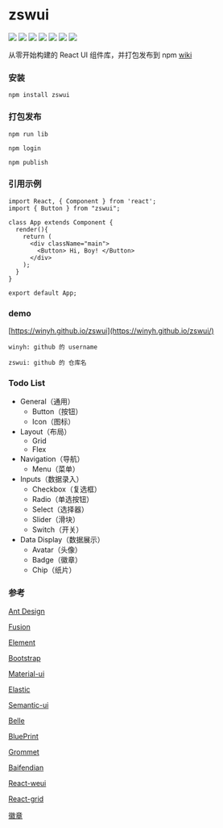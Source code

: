 # zswui

![](https://img.shields.io/npm/l/zswui) ![](https://img.shields.io/npm/v/zswui) ![](https://img.shields.io/npm/dm/zswui) ![](https://img.shields.io/github/issues/winyh/zswui) ![](https://img.shields.io/github/languages/code-size/winyh/zswui) ![](https://img.shields.io/github/stars/winyh/zswui) ![](https://img.shields.io/github/last-commit/winyh/zswui)


从零开始构建的 React UI 组件库，并打包发布到 npm [wiki](https://github.com/winyh/zswui/wiki)

### 安装
```
npm install zswui
```

### 打包发布

```
npm run lib

npm login

npm publish
```

### 引用示例
```
import React, { Component } from 'react';
import { Button } from "zswui";

class App extends Component {
  render(){
    return (
      <div className="main">
        <Button> Hi, Boy! </Button>
      </div>
    );
  }
}

export default App;
```

### demo

[https://winyh.github.io/zswui](https://winyh.github.io/zswui/)

```
winyh: github 的 username

zswui: github 的 仓库名
```

### Todo List
* General（通用）
	* Button（按钮）
	* Icon（图标）
* Layout（布局）
	* Grid
	* Flex
* Navigation（导航）
	* Menu（菜单）
* Inputs（数据录入）
	* Checkbox（复选框）
	* Radio（单选按钮）
	* Select（选择器）
	* Slider（滑块）
	* Switch（开关）
* Data Display（数据展示）
	* Avatar（头像）
	* Badge（徽章）
	* Chip（纸片）

### 参考

[Ant Design](https://ant.design/index-cn)

[Fusion](https://fusion.design/)

[Element](https://element.eleme.cn/2.0/#/zh-CN/guide/design)

[Bootstrap](https://getbootstrap.com/)

[Material-ui](https://material-ui.com/zh/)

[Elastic](https://elastic.github.io/eui/#/)

[Semantic-ui](https://react.semantic-ui.com/)

[Belle](http://nikgraf.github.io/belle/#/?_k=niiywd)

[BluePrint](https://blueprintjs.com/)

[Grommet](https://v2.grommet.io/)

[Baifendian](http://ui.baifendian.com/)

[React-weui](http://weui.github.io/react-weui/#/)

[React-grid](https://github.com/STRML/react-grid-layout)

[徽章](https://shields.io/)












